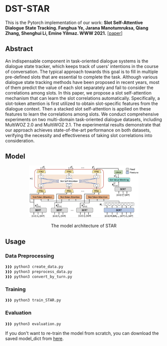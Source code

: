 # DST-STAR

This is the Pytorch implementation of our work: **Slot Self-Attentive Dialogue State Tracking. Fanghua Ye, Jarana Manotumruksa, Qiang Zhang, Shenghui Li, Emine Yilmaz. WWW 2021.** [[paper](https://arxiv.org/abs/2101.09374)]

## Abstract
An indispensable component in task-oriented dialogue systems is the dialogue state tracker, which keeps track of users' intentions in the course of conversation. The typical approach towards this goal is to fill in multiple pre-defined slots that are essential to complete the task. Although various dialogue state tracking methods have been proposed in recent years, most of them predict the value of each slot separately and fail to consider the correlations among slots. In this paper, we propose a slot self-attention mechanism that can learn the slot correlations automatically. Specifically, a slot-token attention is first utilized to obtain slot-specific features from the dialogue context. Then a stacked slot self-attention is applied on these features to learn the correlations among slots. We conduct comprehensive experiments on two multi-domain task-oriented dialogue datasets, including MultiWOZ 2.0 and MultiWOZ 2.1. The experimental results demonstrate that our approach achieves state-of-the-art performance on both datasets, verifying the necessity and effectiveness of taking slot correlations into consideration.

## Model 

<p align="center">
  <img src="models/STAR_framework.png" width="70%" />
</p>

<p align="center">The model architecture of STAR</p>

## Usage
### Data Preprocessing

```console
❱❱❱ python3 create_data.py
❱❱❱ python3 preprocess_data.py
❱❱❱ python3 convert_by_turn.py
```

### Training

```console
❱❱❱ python3 train_STAR.py
```

### Evaluation

```console
❱❱❱ python3 evaluation.py
```

If you don't want to re-train the model from scratch, you can download the saved model_dict from [here](https://drive.google.com/file/d/1Bz86HK4ebLqWlg4bd6voGv5TlT0x2qT6/view?usp=sharing). 

